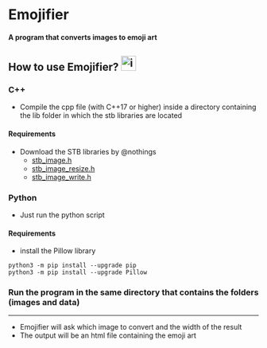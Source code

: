
# Emojifier
#### A program that converts images to emoji art 

## How to use Emojifier? <img src="https://images.emojiterra.com/twitter/v13.1/512px/1f914.png" alt="image" width="30"/>
### C++ 
- Compile the cpp file (with C++17 or higher) inside a directory containing the lib folder in which the stb libraries are located
#### Requirements
- Download the STB libraries by @nothings
  - [stb_image.h](https://github.com/nothings/stb/blob/master/stb_image.h) 
  - [stb_image_resize.h](https://github.com/nothings/stb/blob/master/stb_image_resize.h) 
  - [stb_image_write.h](https://github.com/nothings/stb/blob/master/stb_image_write.h) 
### Python
- Just run the python script
#### Requirements
- install the Pillow library
```
python3 -m pip install --upgrade pip
python3 -m pip install --upgrade Pillow
```
### Run the program in the same directory that contains the folders (images and data)
---
- Emojifier will ask which image to convert and the width of the result
- The output will be an html file containing the emoji art
